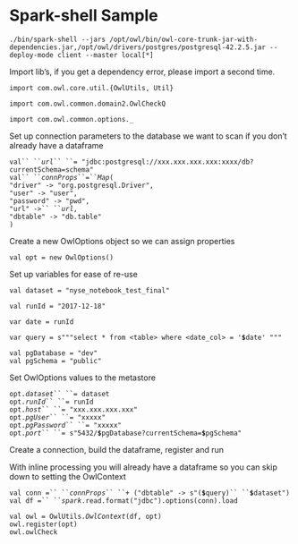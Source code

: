 # Spark-shell Sample

`./bin/spark-shell --jars /opt/owl/bin/owl-core-trunk-jar-with-dependencies.jar,/opt/owl/drivers/postgres/postgresql-42.2.5.jar --deploy-mode client --master local[*]`

Import lib’s, if you get a dependency error, please import a second time.

`import com.owl.core.util.{OwlUtils, Util}`

`import com.owl.common.domain2.OwlCheckQ`

`import com.owl.common.options._`

Set up connection parameters to the database we want to scan if you don’t already have a dataframe

` val`` `` `_`url`_` `` ``= "jdbc:postgresql://xxx.xxx.xxx.xxx:xxxx/db?currentSchema=schema" `\
` val`` `` `_`connProps`_` ``=`` `_`Map`_`(`\
`"driver" -> "org.postgresql.Driver",`\
`"user" -> "user",`\
`"password" -> "pwd",`\
` "url" ->`` `` `_`url`_`,`\
`"dbtable" -> "db.table"`\
`)`

Create a new OwlOptions object so we can assign properties

`val opt = new OwlOptions()`

Set up variables for ease of re-use

`val dataset = "nyse_notebook_test_final"`

`val runId = "2017-12-18"`

`var date = runId`

`var query = s"""select * from <table> where <date_col> = '`**`$`**`date' """`

`val pgDatabase = "dev"`\
`val pgSchema = "public"`

Set OwlOptions values to the metastore

`opt.`_`dataset`_` `` ``= dataset `\
`opt.`_`runId`_` `` ``= runId `\
`opt.`_`host`_` `` ``= "xxx.xxx.xxx.xxx" `\
`opt.`_`pgUser`_` `` ``= "xxxxx" `\
`opt.`_`pgPassword`_` `` ``= "xxxxx" `\
`opt.`_`port`_` `` ``= s"5432/ `**`$`**`pgDatabase?currentSchema=`**`$`**`pgSchema"`

Create a connection, build the dataframe, register and run

With inline processing you will already have a dataframe so you can skip down to setting the OwlContext

` val conn =`` `` `_`connProps`_` `` ``+ ("dbtable" -> s"( `**`$`**` query)`` `` `**`$`**`dataset")`\
` val df =`` `` `_`spark`_`.read.format("jdbc").options(conn).load`

`val owl = OwlUtils.`_`OwlContext`_`(df, opt)`\
`owl.register(opt)`\
`owl.owlCheck`
